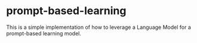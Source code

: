 # prompt-based-learning

This is a simple implementation of how to leverage a Language Model for a prompt-based learning model.
